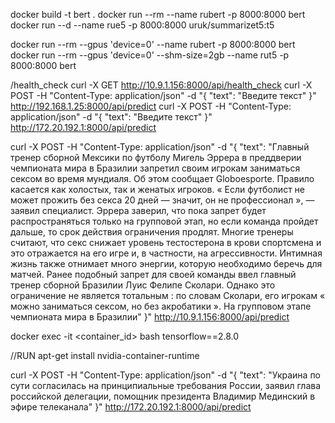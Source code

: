 docker build -t bert .
docker run --rm --name rubert -p 8000:8000 bert
docker run --d --name ruе5 -p 8000:8000 uruk/summarizet5:t5

docker run --rm --gpus 'device=0' --name rubert -p 8000:8000 bert
docker run --rm --gpus 'device=0' --shm-size=2gb --name rut5 -p 8000:8000 bert

/health_check
curl -X GET http://10.9.1.156:8000/api/health_check
curl -X POST -H "Content-Type: application/json" -d "{ \"text\": \"Введите текст\" }" http://192.168.1.25:8000/api/predict
curl -X POST -H "Content-Type: application/json" -d "{ \"text\": \"Введите текст\" }" http://172.20.192.1:8000/api/predict

curl -X POST -H "Content-Type: application/json" -d "{ "text": "Главный тренер сборной Мексики по футболу Мигель Эррера в преддверии чемпионата мира в Бразилии запретил своим игрокам заниматься сексом во время мундиаля. Об этом сообщает Globoesporte. Правило касается как холостых, так и женатых игроков. « Если футболист не может прожить без секса 20 дней — значит, он не профессионал », — заявил специалист. Эррера заверил, что пока запрет будет распространяться только на групповой этап, но если команда пройдет дальше, то срок действия ограничения продлят. Многие тренеры считают, что секс снижает уровень тестостерона в крови спортсмена и это отражается на его игре и, в частности, на агрессивности. Интимная жизнь также отнимает много энергии, которую необходимо беречь для матчей. Ранее подобный запрет для своей команды ввел главный тренер сборной Бразилии Луис Фелипе Сколари. Однако это ограничение не является тотальным : по словам Сколари, его игрокам « можно заниматься сексом, но без акробатики ». На групповом этапе чемпионата мира в Бразилии" }" http://10.9.1.156:8000/api/predict

docker exec -it <container_id> bash
tensorflow==2.8.0

//RUN apt-get install nvidia-container-runtime

curl -X POST -H "Content-Type: application/json" -d "{ \"text\": \"Украина по сути согласилась на принципиальные требования России, заявил глава российской делегации, помощник президента Владимир Мединский в эфире телеканала\" }" http://172.20.192.1:8000/api/predict